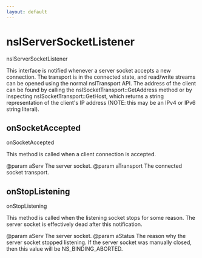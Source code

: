 ```yaml
---
layout: default
---
```


# nsIServerSocketListener #

nsIServerSocketListener

This interface is notified whenever a server socket accepts a new connection.
The transport is in the connected state, and read/write streams can be opened
using the normal nsITransport API.  The address of the client can be found by
calling the nsISocketTransport::GetAddress method or by inspecting
nsISocketTransport::GetHost, which returns a string representation of the
client's IP address (NOTE: this may be an IPv4 or IPv6 string literal).


## onSocketAccepted ##

onSocketAccepted

This method is called when a client connection is accepted.

@param aServ
       The server socket.
@param aTransport
       The connected socket transport.


## onStopListening ##

onStopListening

This method is called when the listening socket stops for some reason.
The server socket is effectively dead after this notification.

@param aServ
       The server socket.
@param aStatus
       The reason why the server socket stopped listening.  If the
       server socket was manually closed, then this value will be
       NS_BINDING_ABORTED.

